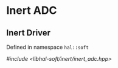 # Inert ADC

## Inert Driver

Defined in namespace `hal::soft`

*#include <libhal-soft/inert/inert_adc.hpp>*

```{doxygenclass} hal::soft::inert_adc
```